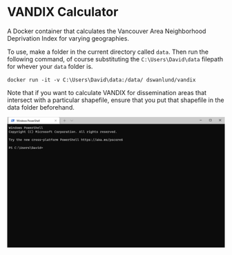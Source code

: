 # VANDIX Calculator

A Docker container that calculates the Vancouver Area Neighborhood Deprivation Index for varying geographies.

To use, make a folder in the current directory called `data`. Then run the following command, of course substituting the `C:\Users\David\data` filepath for whever your `data` folder is.

```
docker run -it -v C:\Users\David\data:/data/ dswanlund/vandix
```


Note that if you want to calculate VANDIX for dissemination areas that intersect with a particular shapefile, ensure that you put that shapefile in the data folder beforehand.

![Instructions](vandix_instruction.gif)
